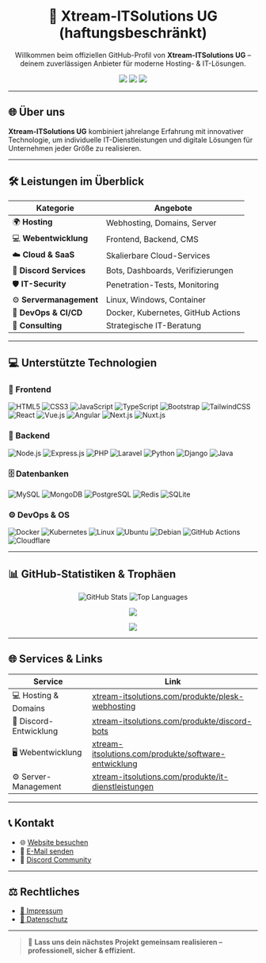 <h1 align="center">🚀 Xtream-ITSolutions UG (haftungsbeschränkt)</h1>

<p align="center">
  Willkommen beim offiziellen GitHub-Profil von <strong>Xtream-ITSolutions UG</strong> – deinem zuverlässigen Anbieter für moderne Hosting- & IT-Lösungen.
</p>

<p align="center">
  <a href="https://xtream-itsolutions.com"><img src="https://img.shields.io/badge/Website-Besuchen-0A66C2?style=flat&logo=google-chrome&logoColor=white" /></a>
  <a href="mailto:support@xtream-itsolutions.com"><img src="https://img.shields.io/badge/E--Mail-Kontakt-0078D4?style=flat&logo=microsoftoutlook&logoColor=white" /></a>
  <a href="https://discord.gg/xtream-itsolutions"><img src="https://img.shields.io/badge/Discord-Community-5865F2?style=flat&logo=discord&logoColor=white" /></a>
</p>

---

## 🌐 Über uns

**Xtream-ITSolutions UG** kombiniert jahrelange Erfahrung mit innovativer Technologie, um individuelle IT-Dienstleistungen und digitale Lösungen für Unternehmen jeder Größe zu realisieren.

---

## 🛠️ Leistungen im Überblick

| Kategorie | Angebote |
|----------|----------|
| 🌍 **Hosting** | Webhosting, Domains, Server |
| 💻 **Webentwicklung** | Frontend, Backend, CMS |
| ☁️ **Cloud & SaaS** | Skalierbare Cloud-Services |
| 🤖 **Discord Services** | Bots, Dashboards, Verifizierungen |
| 🛡️ **IT-Security** | Penetration-Tests, Monitoring |
| ⚙️ **Servermanagement** | Linux, Windows, Container |
| 🔧 **DevOps & CI/CD** | Docker, Kubernetes, GitHub Actions |
| 🎯 **Consulting** | Strategische IT-Beratung |

---

## 💻 Unterstützte Technologien

### 🧩 Frontend

![HTML5](https://img.shields.io/badge/-HTML5-E34F26?logo=html5&logoColor=white)
![CSS3](https://img.shields.io/badge/-CSS3-1572B6?logo=css3&logoColor=white)
![JavaScript](https://img.shields.io/badge/-JavaScript-F7DF1E?logo=javascript&logoColor=black)
![TypeScript](https://img.shields.io/badge/-TypeScript-3178C6?logo=typescript&logoColor=white)
![Bootstrap](https://img.shields.io/badge/-Bootstrap-7952B3?logo=bootstrap&logoColor=white)
![TailwindCSS](https://img.shields.io/badge/-TailwindCSS-06B6D4?logo=tailwindcss&logoColor=white)
![React](https://img.shields.io/badge/-React-61DAFB?logo=react&logoColor=black)
![Vue.js](https://img.shields.io/badge/-Vue.js-4FC08D?logo=vue.js&logoColor=white)
![Angular](https://img.shields.io/badge/-Angular-DD0031?logo=angular&logoColor=white)
![Next.js](https://img.shields.io/badge/-Next.js-000000?logo=next.js&logoColor=white)
![Nuxt.js](https://img.shields.io/badge/-Nuxt.js-00DC82?logo=nuxt.js&logoColor=white)

### 🧠 Backend

![Node.js](https://img.shields.io/badge/-Node.js-339933?logo=node.js&logoColor=white)
![Express.js](https://img.shields.io/badge/-Express.js-404D59?logo=express&logoColor=white)
![PHP](https://img.shields.io/badge/-PHP-777BB4?logo=php&logoColor=white)
![Laravel](https://img.shields.io/badge/-Laravel-FF2D20?logo=laravel&logoColor=white)
![Python](https://img.shields.io/badge/-Python-3776AB?logo=python&logoColor=white)
![Django](https://img.shields.io/badge/-Django-092E20?logo=django&logoColor=white)
![Java](https://img.shields.io/badge/-Java-007396?logo=java&logoColor=white)

### 🗄️ Datenbanken

![MySQL](https://img.shields.io/badge/-MySQL-4479A1?logo=mysql&logoColor=white)
![MongoDB](https://img.shields.io/badge/-MongoDB-47A248?logo=mongodb&logoColor=white)
![PostgreSQL](https://img.shields.io/badge/-PostgreSQL-336791?logo=postgresql&logoColor=white)
![Redis](https://img.shields.io/badge/-Redis-DC382D?logo=redis&logoColor=white)
![SQLite](https://img.shields.io/badge/-SQLite-003B57?logo=sqlite&logoColor=white)

### ⚙️ DevOps & OS

![Docker](https://img.shields.io/badge/-Docker-2496ED?logo=docker&logoColor=white)
![Kubernetes](https://img.shields.io/badge/-Kubernetes-326CE5?logo=kubernetes&logoColor=white)
![Linux](https://img.shields.io/badge/-Linux-FCC624?logo=linux&logoColor=black)
![Ubuntu](https://img.shields.io/badge/-Ubuntu-E95420?logo=ubuntu&logoColor=white)
![Debian](https://img.shields.io/badge/-Debian-A81D33?logo=debian&logoColor=white)
![GitHub Actions](https://img.shields.io/badge/-GitHub_Actions-2088FF?logo=github-actions&logoColor=white)
![Cloudflare](https://img.shields.io/badge/-Cloudflare-F38020?logo=cloudflare&logoColor=white)

---

## 📊 GitHub-Statistiken & Trophäen

<p align="center">
  <img src="https://github-readme-stats.vercel.app/api?username=Xtream-ITSolutions&show_icons=true&theme=github_dark" alt="GitHub Stats" />
  <img src="https://github-readme-stats.vercel.app/api/top-langs/?username=Xtream-ITSolutions&layout=compact&theme=github_dark" alt="Top Languages" />
</p>

<p align="center">
  <img src="https://github-profile-trophy.vercel.app/?username=Xtream-ITSolutions&theme=algolia&margin-w=10" />
</p>

<p align="center">
  <img src="https://komarev.com/ghpvc/?username=Xtream-ITSolutions&label=Profilbesuche&color=blue&style=flat" />
</p>

---

## 🌐 Services & Links

| Service | Link |
|--------|------|
| 💻 Hosting & Domains | [xtream-itsolutions.com/produkte/plesk-webhosting](https://xtream-itsolutions.com/produkte/plesk-webhosting) |
| 🤖 Discord-Entwicklung | [xtream-itsolutions.com/produkte/discord-bots](https://xtream-itsolutions.com/produkte/discord-bots) |
| 🖥️ Webentwicklung | [xtream-itsolutions.com/produkte/software-entwicklung](https://xtream-itsolutions.com/produkte/software-entwicklung) |
| ⚙️ Server-Management | [xtream-itsolutions.com/produkte/it-dienstleistungen](https://xtream-itsolutions.com/produkte/it-dienstleistungen) |

---

## 📞 Kontakt

- 🌐 [Website besuchen](https://xtream-itsolutions.com)
- 📧 [E-Mail senden](mailto:support@xtream-itsolutions.com)
- 💬 [Discord Community](https://discord.gg/xtream-itsolutions)

---

## ⚖️ Rechtliches

- [📜 Impressum](https://xtream-itsolutions.com/rechtliches/impressum)
- [🔐 Datenschutz](https://xtream-itsolutions.com/rechtliches/datenschutz)

---

> 🎯 **Lass uns dein nächstes Projekt gemeinsam realisieren – professionell, sicher & effizient.**
